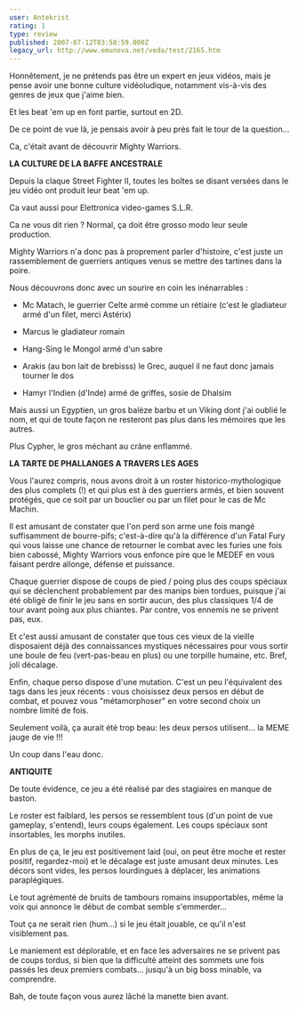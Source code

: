 ```yaml
---
user: Antekrist
rating: 1
type: review
published: 2007-07-12T03:58:59.000Z
legacy_url: http://www.emunova.net/veda/test/2165.htm
---
```

Honnêtement, je ne prétends pas être un expert en jeux vidéos, mais je pense avoir une bonne culture vidéoludique, notamment vis-à-vis des genres de jeux que j'aime bien.  

Et les beat 'em up en font partie, surtout en 2D.  

De ce point de vue là, je pensais avoir à peu près fait le tour de la question...  

Ca, c'était avant de découvrir Mighty Warriors.  

  

**LA CULTURE DE LA BAFFE ANCESTRALE**  

Depuis la claque Street Fighter II, toutes les boîtes se disant versées dans le jeu vidéo ont produit leur beat 'em up.  

Ca vaut aussi pour Elettronica video-games S.L.R.  

Ca ne vous dit rien ? Normal, ça doit être grosso modo leur seule production.  

Mighty Warriors n'a donc pas à proprement parler d'histoire, c'est juste un rassemblement de guerriers antiques venus se mettre des tartines dans la poire.  

Nous découvrons donc avec un sourire en coin les inénarrables :  

  

- Mc Matach, le guerrier Celte armé comme un rétiaire (c'est le gladiateur armé d'un filet, merci Astérix)  

- Marcus le gladiateur romain  

- Hang-Sing le Mongol armé d'un sabre  

- Arakis (au bon lait de brebisss) le Grec, auquel il ne faut donc jamais tourner le dos  

- Hamyr l'Indien (d'Inde) armé de griffes, sosie de Dhalsim  

Mais aussi un Egyptien, un gros balèze barbu et un Viking dont j'ai oublié le nom, et qui de toute façon ne resteront pas plus dans les mémoires que les autres.  

Plus Cypher, le gros méchant au crâne enflammé.  

  

**LA TARTE DE PHALLANGES A TRAVERS LES AGES**  

Vous l'aurez compris, nous avons droit à un roster historico-mythologique des plus complets (!) et qui plus est à des guerriers armés, et bien souvent protégés, que ce soit par un bouclier ou par un filet pour le cas de Mc Machin.  

Il est amusant de constater que l'on perd son arme une fois mangé suffisamment de bourre-pifs; c'est-à-dire qu'à la différence d'un Fatal Fury qui vous laisse une chance de retourner le combat avec les furies une fois bien cabossé, Mighty Warriors vous enfonce pire que le MEDEF en vous faisant perdre allonge, défense et puissance.  

  

Chaque guerrier dispose de coups de pied / poing plus des coups spéciaux qui se déclenchent probablement par des manips bien tordues, puisque j'ai été obligé de finir le jeu sans en sortir aucun, des plus classiques 1/4 de tour avant poing aux plus chiantes. Par contre, vos ennemis ne se privent pas, eux.  

Et c'est aussi amusant de constater que tous ces vieux de la vieille disposaient déjà des connaissances mystiques nécessaires pour vous sortir une boule de feu (vert-pas-beau en plus) ou une torpille humaine, etc. Bref, joli décalage.  

  

Enfin, chaque perso dispose d'une mutation. C'est un peu l'équivalent des tags dans les jeux récents : vous choisissez deux persos en début de combat, et pouvez vous "métamorphoser" en votre second choix un nombre limité de fois.  

Seulement voilà, ça aurait été trop beau: les deux persos utilisent... la MEME jauge de vie !!!  

Un coup dans l'eau donc.  

  

**ANTIQUITE**  

De toute évidence, ce jeu a été réalisé par des stagiaires en manque de baston.  

Le roster est faiblard, les persos se ressemblent tous (d'un point de vue gameplay, s'entend), leurs coups également. Les coups spéciaux sont insortables, les morphs inutiles.  

En plus de ça, le jeu est positivement laid (oui, on peut être moche et rester positif, regardez-moi) et le décalage est juste amusant deux minutes. Les décors sont vides, les persos lourdingues à déplacer, les animations paraplégiques.  

Le tout agrémenté de bruits de tambours romains insupportables, même la voix qui annonce le début de combat semble s'emmerder...  

Tout ça ne serait rien (hum...) si le jeu était jouable, ce qu'il n'est visiblement pas.  

Le maniement est déplorable, et en face les adversaires ne se privent pas de coups tordus, si bien que la difficulté atteint des sommets une fois passés les deux premiers combats... jusqu'à un big boss minable, va comprendre.  

Bah, de toute façon vous aurez lâché la manette bien avant.
